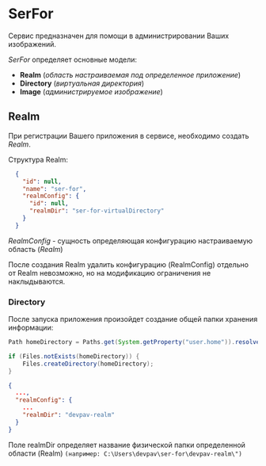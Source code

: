 # SerFor
Сервис предназначен для помощи в администрировании Ваших изображений.

*SerFor* определяет основные модели:
* **Realm** (*область настраиваемая под определенное приложение*)
* **Directory** (*виртуальная директория*)
* **Image** (*администрируемое изображение*)

## Realm

При регистрации Вашего приложения в сервисе, необходимо создать *Realm*.

Структура Realm:

```json
  {
    "id": null,
    "name": "ser-for",
    "realmConfig": {
      "id": null,
      "realmDir": "ser-for-virtualDirectory"
    }
  }
```

*RealmConfig* - сущность определяющая конфигурацию настраиваемую область (*Realm*)

После создания Realm удалить конфигурацию (RealmConfig) отдельно от Realm невозможно, но на модификацию ограничения не наклыдываются.

### Directory

После запуска приложения произойдет создание общей папки хранения информации:

```java
Path homeDirectory = Paths.get(System.getProperty("user.home")).resolve("sor-for");

if (Files.notExists(homeDirectory)) {
    Files.createDirectory(homeDirectory);
}
```

```json
{
  ...,
  "realmConfig": {
    ...
    "realmDir": "devpav-realm"
  }
}
```

Поле realmDir определяет название физической папки определенной области (Realm) `(например: C:\Users\devpav\ser-for\devpav-realm\")`
